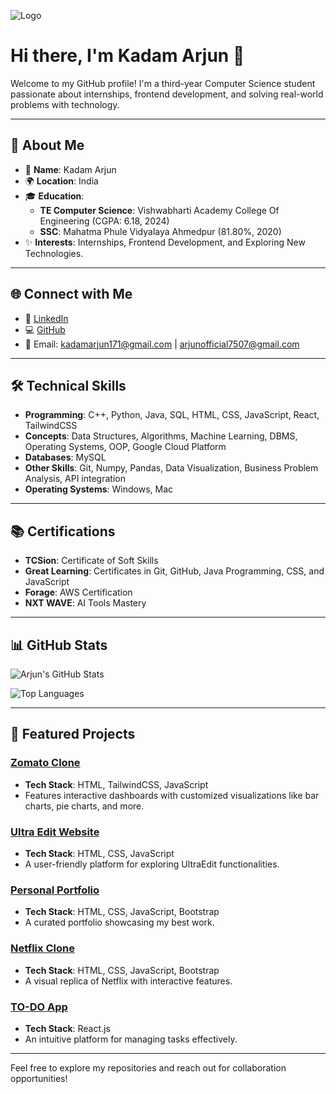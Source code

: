 ![Logo](https://via.placeholder.com/150.png?text=Arjun+Kadam) <!-- Replace with your logo URL -->

# Hi there, I'm **Kadam Arjun** 👋

Welcome to my GitHub profile! I'm a third-year Computer Science student passionate about internships, frontend development, and solving real-world problems with technology.

---

## 🚀 About Me

- 🌟 **Name**: Kadam Arjun
- 🌍 **Location**: India
- 🎓 **Education**: 
  - **TE Computer Science**: Vishwabharti Academy College Of Engineering (CGPA: 6.18, 2024)
  - **SSC**: Mahatma Phule Vidyalaya Ahmedpur (81.80%, 2020)
- ✨ **Interests**: Internships, Frontend Development, and Exploring New Technologies.

---

## 🌐 Connect with Me

- 💼 [LinkedIn](https://www.linkedin.com/in/kadamarjun214)
- 💻 [GitHub](https://github.com/codewitharjun214)
- 📧 Email: kadamarjun171@gmail.com | arjunofficial7507@gmail.com

---

## 🛠️ Technical Skills

- **Programming**: C++, Python, Java, SQL, HTML, CSS, JavaScript, React, TailwindCSS
- **Concepts**: Data Structures, Algorithms, Machine Learning, DBMS, Operating Systems, OOP, Google Cloud Platform
- **Databases**: MySQL
- **Other Skills**: Git, Numpy, Pandas, Data Visualization, Business Problem Analysis, API integration
- **Operating Systems**: Windows, Mac

---

## 📚 Certifications

- **TCSion**: Certificate of Soft Skills
- **Great Learning**: Certificates in Git, GitHub, Java Programming, CSS, and JavaScript
- **Forage**: AWS Certification
- **NXT WAVE**: AI Tools Mastery

---

## 📊 GitHub Stats

![Arjun's GitHub Stats](https://github-readme-stats.vercel.app/api?username=codewitharjun214&show_icons=true&theme=radical)

![Top Languages](https://github-readme-stats.vercel.app/api/top-langs/?username=codewitharjun214&layout=compact&theme=radical)

---

## 🌟 Featured Projects

### [Zomato Clone](https://github.com/codewitharjun214/zomato-clone)
- **Tech Stack**: HTML, TailwindCSS, JavaScript
- Features interactive dashboards with customized visualizations like bar charts, pie charts, and more.

### [Ultra Edit Website](https://github.com/codewitharjun214/ULTRAEDITCLONE)
- **Tech Stack**: HTML, CSS, JavaScript
- A user-friendly platform for exploring UltraEdit functionalities.

### [Personal Portfolio](https://codewitharjun214.github.io/resume.github.io/)
- **Tech Stack**: HTML, CSS, JavaScript, Bootstrap
- A curated portfolio showcasing my best work.

### [Netflix Clone](https://github.com/codewitharjun214/NetflixClone)
- **Tech Stack**: HTML, CSS, JavaScript, Bootstrap
- A visual replica of Netflix with interactive features.

### [TO-DO App](https://github.com/codewitharjun214/To-do-app-react)
- **Tech Stack**: React.js
- An intuitive platform for managing tasks effectively.

---

Feel free to explore my repositories and reach out for collaboration opportunities!
